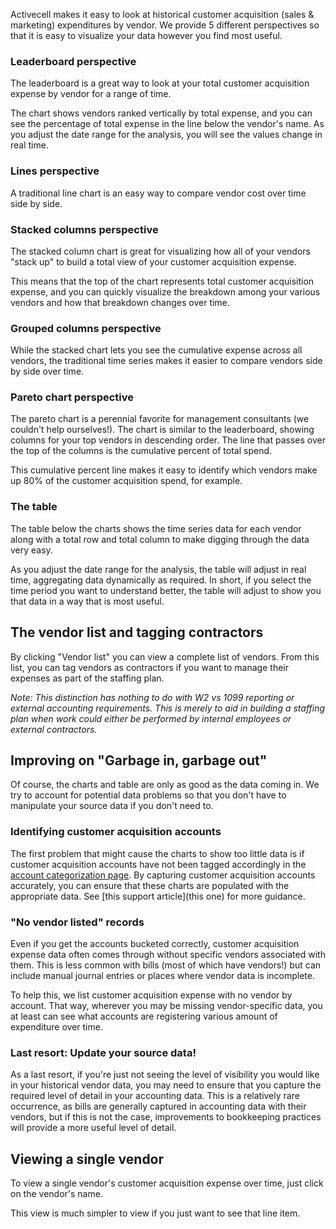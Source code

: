 Activecell makes it easy to look at historical customer acquisition (sales & marketing) expenditures by vendor. We provide 5 different perspectives so that it is easy to visualize your data however you find most useful.

### Leaderboard perspective

The leaderboard is a great way to look at your total customer acquisition expense by vendor for a range of time.

<!-- screenshot -->

The chart shows vendors ranked vertically by total expense, and you can see the percentage of total expense in the line below the vendor's name. As you adjust the date range for the analysis, you will see the values change in real time.

### Lines perspective

<!-- screenshot -->

A traditional line chart is an easy way to compare vendor cost over time side by side.

### Stacked columns perspective

The stacked column chart is great for visualizing how all of your vendors "stack up" to build a total view of your customer acquisition expense.

<!-- screenshot -->

This means that the top of the chart represents total customer acquisition expense, and you can quickly visualize the breakdown among your various vendors and how that breakdown changes over time.

### Grouped columns perspective

<!-- screenshot -->

While the stacked chart lets you see the cumulative expense across all vendors, the traditional time series makes it easier to compare vendors side by side over time.

### Pareto chart perspective

The pareto chart is a perennial favorite for management consultants (we couldn't help ourselves!). The chart is similar to the leaderboard, showing columns for your top vendors in descending order. The line that passes over the top of the columns is the cumulative percent of total spend.

<!-- screenshot -->

This cumulative percent line makes it easy to identify which vendors make up 80% of the customer acquisition spend, for example.

### The table

The table below the charts shows the time series data for each vendor along with a total row and total column to make digging through the data very easy.

<!-- screenshot -->

As you adjust the date range for the analysis, the table will adjust in real time, aggregating data dynamically as required. In short, if you select the time period you want to understand better, the table will adjust to show you that data in a way that is most useful.

## The vendor list and tagging contractors

By clicking "Vendor list" you can view a complete list of vendors. From this list, you can tag vendors as contractors if you want to manage their expenses as part of the staffing plan.

<!-- screenshot -->

_Note: This distinction has nothing to do with W2 vs 1099 reporting or external accounting requirements. This is merely to aid in building a staffing plan when work could either be performed by internal employees or external contractors._

## Improving on "Garbage in, garbage out"

Of course, the charts and table are only as good as the data coming in. We try to account for potential data problems so that you don't have to manipulate your source data if you don't need to.

### Identifying customer acquisition accounts

The first problem that might cause the charts to show too little data is if customer acquisition accounts have not been tagged accordingly in the [account categorization page](#settings/accounts). By capturing customer acquisition accounts accurately, you can ensure that these charts are populated with the appropriate data. See [this support article](this one) for more guidance.

### "No vendor listed" records

Even if you get the accounts bucketed correctly, customer acquisition expense data often comes through without specific vendors associated with them. This is less common with bills (most of which have vendors!) but can include manual journal entries or places where vendor data is incomplete.

<!-- screenshot -->

To help this, we list customer acquisition expense with no vendor by account. That way, wherever you may be missing vendor-specific data, you at least can see what accounts are registering various amount of expenditure over time.

### Last resort: Update your source data!

As a last resort, if you're just not seeing the level of visibility you would like in your historical vendor data, you may need to ensure that you capture the required level of detail in your accounting data. This is a relatively rare occurrence, as bills are generally captured in accounting data with their vendors, but if this is not the case, improvements to bookkeeping practices will provide a more useful level of detail.

## Viewing a single vendor

To view a single vendor's customer acquisition expense over time, just click on the vendor's name.

<!-- screenshot -->

This view is much simpler to view if you just want to see that line item.